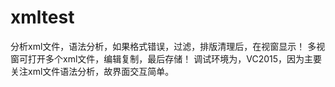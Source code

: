 # xmltest
分析xml文件，语法分析，如果格式错误，过滤，排版清理后，在视窗显示！
多视窗可打开多个xml文件，编辑复制，最后存储！
调试环境为，VC2015，因为主要关注xml文件语法分析，故界面交互简单。
